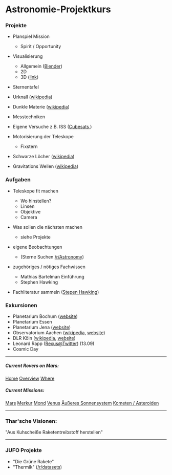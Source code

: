 # Astronomie-Projektkurs

### Projekte
- Planspiel Mission
    - Spirit / Opportunity
    
- Visualisierung
    - Allgemein ([Blender](https://www.blender.org))
    - 2D
    - 3D ([link](https://github.com/hanemile/Heidelberg))
    
- Sternentafel

- Urknall ([wikipedia](https://de.wikipedia.org/wiki/Urknall))

- Dunkle Materie ([wikipedia](https://de.wikipedia.org/wiki/Dunkle_Materie))

- Messtechniken

- Eigene Versuche z.B. ISS ([Cubesats ](https://en.wikipedia.org/wiki/CubeSat))

- Motorisierung der Teleskope
    - Fixstern 

- Schwarze Löcher ([wikipedia](https://de.wikipedia.org/wiki/Schwarzes_Loch))

- Gravitations Wellen ([wikipedia](https://de.wikipedia.org/wiki/Gravitationswelle))

### Aufgaben
- Teleskope fit machen
  - Wo hinstellen?
  - Linsen
  - Objektive
  - Camera
  
- Was sollen die nächsten machen
  - siehe Projekte

- eigene Beobachtungen
  - (Sterne Suchen [/r/Astronomy](https://www.reddit.com/r/Astronomy/))

- zugehöriges / nötiges Fachwissen
  - Mathias Bartelman Einführung
  - Stephen Hawking

- Fachliteratur sammeln ([Stepen Hawking](http://www.hawking.org.uk/books.html))

### Exkursionen
- Planetarium Bochum ([website](http://www.planetarium-bochum.de/))
- Planetarium Essen
- Planetarium Jena ([website](http://www.planetarium-jena.de/))
- Observatorium Aachen ([wikipedia](https://de.wikipedia.org/wiki/Volkssternwarte_Aachen), [website](https://www.sternwarte-aachen.de/))
- DLR Köln ([wikipedia](https://en.wikipedia.org/wiki/German_Aerospace_Center), [website](http://www.dlr.de/dlr/en/desktopdefault.aspx/tabid-10258/))
- Leonard Rapp ([Rexus@Twitter](https://twitter.com/viper_rexus)) (13.09)
- Cosmic Day

---

##### Current Rovers on Mars:

[Home](https://mars.nasa.gov/mer/home/)
[Overview](https://mars.nasa.gov/mer/overview/)
[Where](https://mars.nasa.gov/mer/mission/traverse_maps.html)

##### Current Missions:
[Mars](https://de.wikipedia.org/wiki/Chronologie_der_Marsmissionen)
[Merkur](https://de.wikipedia.org/wiki/Chronologie_der_Merkurmissionen)
[Mond](https://de.wikipedia.org/wiki/Chronologie_der_Mondmissionen)
[Venus](https://de.wikipedia.org/wiki/Chronologie_der_Venusmissionen)
[Äußeres Sonnensystem](https://de.wikipedia.org/wiki/Chronologie_der_Missionen_ins_%C3%A4u%C3%9Fere_Sonnensystem)
[Kometen / Asteroiden](https://de.wikipedia.org/wiki/Chronologie_der_Raumsonden_zu_Kometen_und_Asteroiden)

---

### Thar'sche Visionen:

"Aus Kuhscheiße Raketentreibstoff herstellen"

---

### JUFO Projekte

- "Die Grüne Rakete"
- "Thermik" ([/r/datasets](https://www.reddit.com/r/datasets/))
